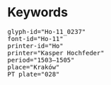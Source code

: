 # Keywords
<pre>
glyph-id="Ho-11_0237"
font-id="Ho-11"
printer-id="Ho"
printer="Kasper Hochfeder"
period="1503–1505"
place="Kraków"
PT plate="028"
</pre>
